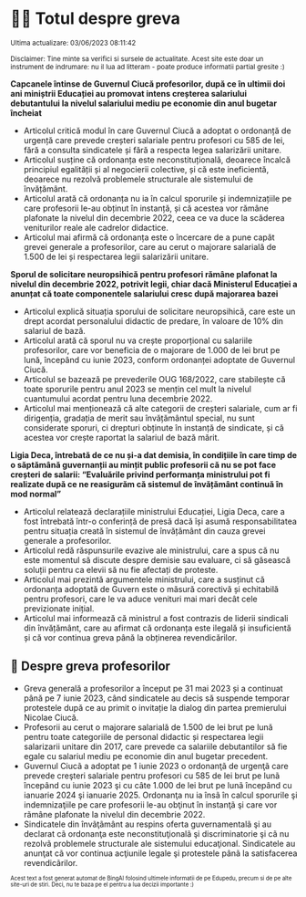 # 👩‍🏫 Totul despre greva
<sub>Ultima actualizare: 03/06/2023 08:11:42</sub>

<sub>Disclaimer: Tine minte sa verifici si sursele de actualitate. Acest site este doar un instrument de indrumare: nu il lua ad litteram - poate produce informatii partial gresite :)</sub>

**Capcanele întinse de Guvernul Ciucă profesorilor, după ce în ultimii doi ani miniștrii Educației au promovat intens creșterea salariului debutantului la nivelul salariului mediu pe economie din anul bugetar încheiat**

- Articolul critică modul în care Guvernul Ciucă a adoptat o ordonanță de urgență care prevede creșteri salariale pentru profesori cu 585 de lei, fără a consulta sindicatele și fără a respecta legea salarizării unitare.
- Articolul susține că ordonanța este neconstituțională, deoarece încalcă principiul egalității și al negocierii colective, și că este ineficientă, deoarece nu rezolvă problemele structurale ale sistemului de învățământ.
- Articolul arată că ordonanța nu ia în calcul sporurile și indemnizațiile pe care profesorii le-au obținut în instanță, și că acestea vor rămâne plafonate la nivelul din decembrie 2022, ceea ce va duce la scăderea veniturilor reale ale cadrelor didactice.
- Articolul mai afirmă că ordonanța este o încercare de a pune capăt grevei generale a profesorilor, care au cerut o majorare salarială de 1.500 de lei și respectarea legii salarizării unitare.

**Sporul de solicitare neuropsihică pentru profesori rămâne plafonat la nivelul din decembrie 2022, potrivit legii, chiar dacă Ministerul Educației a anunțat că toate componentele salariului cresc după majorarea bazei**

- Articolul explică situația sporului de solicitare neuropsihică, care este un drept acordat personalului didactic de predare, în valoare de 10% din salariul de bază.
- Articolul arată că sporul nu va crește proporțional cu salariile profesorilor, care vor beneficia de o majorare de 1.000 de lei brut pe lună, începând cu iunie 2023, conform ordonanței adoptate de Guvernul Ciucă.
- Articolul se bazează pe prevederile OUG 168/2022, care stabilește că toate sporurile pentru anul 2023 se mențin cel mult la nivelul cuantumului acordat pentru luna decembrie 2022.
- Articolul mai menționează că alte categorii de creșteri salariale, cum ar fi dirigenția, gradația de merit sau învățământul special, nu sunt considerate sporuri, ci drepturi obținute în instanță de sindicate, și că acestea vor crește raportat la salariul de bază mărit.

**Ligia Deca, întrebată de ce nu și-a dat demisia, în condițiile în care timp de o săptămână guvernanții au mințit public profesorii că nu se pot face creșteri de salarii: “Evaluările privind performanța ministrului pot fi realizate după ce ne reasigurăm că sistemul de învățământ continuă în mod normal”**

- Articolul relatează declarațiile ministrului Educației, Ligia Deca, care a fost întrebată într-o conferință de presă dacă își asumă responsabilitatea pentru situația creată în sistemul de învățământ din cauza grevei generale a profesorilor.
- Articolul redă răspunsurile evazive ale ministrului, care a spus că nu este momentul să discute despre demisie sau evaluare, ci să găsească soluții pentru ca elevii să nu fie afectați de proteste.
- Articolul mai prezintă argumentele ministrului, care a susținut că ordonanța adoptată de Guvern este o măsură corectivă și echitabilă pentru profesori, care le va aduce venituri mai mari decât cele previzionate inițial.
- Articolul mai informează că ministrul a fost contrazis de liderii sindicali din învățământ, care au afirmat că ordonanța este ilegală și insuficientă și că vor continua greva până la obținerea revendicărilor.

## 🏫 Despre greva profesorilor

- Greva generală a profesorilor a început pe 31 mai 2023 și a continuat până pe 7 iunie 2023, când sindicatele au decis să suspende temporar protestele după ce au primit o invitație la dialog din partea premierului Nicolae Ciucă.
- Profesorii au cerut o majorare salarială de 1.500 de lei brut pe lună pentru toate categoriile de personal didactic și respectarea legii salarizarii unitare din 2017, care prevede ca salariile debutantilor să fie egale cu salariul mediu pe economie din anul bugetar precedent.
- Guvernul Ciucã a adoptat pe 1 iunie 2023 o ordonanţã de urgenţã care prevede creşteri salariale pentru profesori cu 585 de lei brut pe lunã începând cu iunie 2023 şi cu câte 1.000 de lei brut pe lunã începând cu ianuarie 2024 şi ianuarie 2025. Ordonanţa nu ia însã în calcul sporurile şi indemnizaţiile pe care profesorii le-au obţinut în instanţã şi care vor rãmâne plafonate la nivelul din decembrie 2022.
- Sindicatele din învãţãmânt au respins oferta guvernamentalã şi au declarat cã ordonanţa este neconstituţionalã şi discriminatorie şi cã nu rezolvã problemele structurale ale sistemului educaţional. Sindicatele au anunţat cã vor continua acţiunile legale şi protestele pânã la satisfacerea revendicãrilor.


<sub><sub>Acest text a fost generat automat de BingAI folosind ultimele informatii de pe Edupedu, precum si de pe alte site-uri de stiri. Deci, nu te baza pe el pentru a lua decizii importante :)</sub></sub>